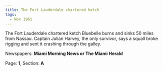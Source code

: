 ```yaml
---  
title: The Fort Lauderdale chartered ketch  
tags:  
  - Nov 1961  
---  
```

  
The Fort Lauderdale chartered ketch Bluebelle burns and sinks 50 miles from Nassau. Captain Julian Harvey, the only survivor, says a squall broke rigging and sent it crashing through the galley.  
  
Newspapers: **Miami Morning News or The Miami Herald**  
  
Page: **1**, Section: **A** 
